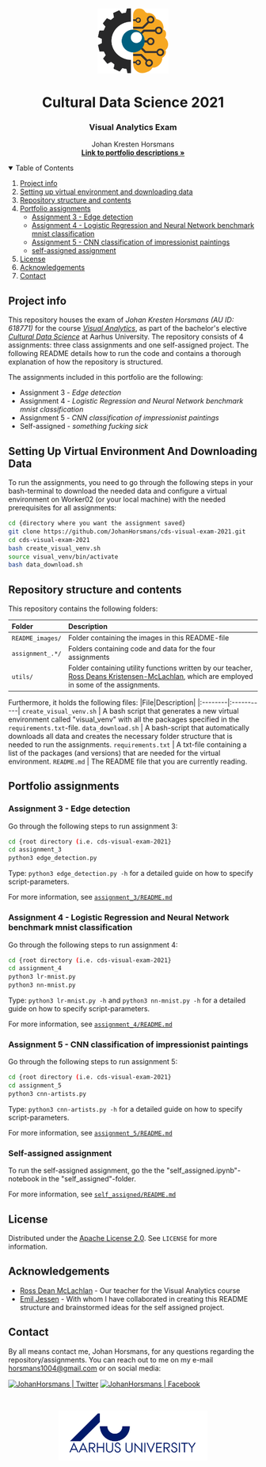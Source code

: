 <!-- PROJECT LOGO -->
<br />
<p align="center">
  <a href="https://github.com/JohanHorsmans/cds-visual-exam-2021">
    <img src="README_images/computer vision.png" alt="Logo" width="142" height="131">
  </a>
  
  <h1 align="center">Cultural Data Science 2021</h1> 
  <h3 align="center">Visual Analytics Exam</h3> 


  <p align="center">
    Johan Kresten Horsmans
    <br />
    <a href="https://github.com/JohanHorsmans/cds-visual-exam-2021.pdf"><strong>Link to portfolio descriptions »</strong></a>
    <br />
  </p>
</p>


<!-- TABLE OF CONTENTS -->
<details open="open">
  <summary>Table of Contents</summary>
  <ol>
    <li><a href="#project-info">Project info</a></li>
    <li><a href="#setting-up-virtual-environment-and-downloading-data">Setting up virtual environment and downloading data</a></li>
    <li><a href="#repository-structure-and-contents">Repository structure and contents</a></li>
    <li>
      <a href="#portfolio-assignments">Portfolio assignments</a>
      <ul>
        <li><a href="#assignment-3---edge-detection">Assignment 3 - Edge detection</a></li>
        <li><a href="#assignment-4---logistic-regression-and-neural-network-benchmark-mnist-classification">Assignment 4 - Logistic Regression and Neural Network benchmark mnist classification</a></li>
        <li><a href="#assignment-5---cnn-classification-of-impressionist-paintings">Assignment 5 - CNN classification of impressionist paintings</a></li>
        <li><a href="#self-assigned-assignment">self-assigned assignment</a></li>
      </ul>
    </li>
    <li><a href="#license">License</a></li>
    <li><a href="#acknowledgements">Acknowledgements</a></li>
    <li><a href="#contact">Contact</a></li>
  </ol>
</details>


<!-- PROJECT INFO -->
## Project info

This repository houses the exam of _Johan Kresten Horsmans (AU ID: 618771)_ for the course [_Visual Analytics_](https://kursuskatalog.au.dk/en/course/101992/Visual-Analytics), as part of the bachelor's elective [_Cultural Data Science_](https://bachelor.au.dk/en/supplementary-subject/culturaldatascience/) at Aarhus University. The repository consists of 4 assignments: three class assignments and one self-assigned project. The following README details how to run the code and contains a thorough explanation of how the repository is structured.

The assignments included in this portfolio are the following:
* Assignment 3 - _Edge detection_
* Assignment 4 - _Logistic Regression and Neural Network benchmark mnist classification_
* Assignment 5 - _CNN classification of impressionist paintings_
* Self-assigned - _something fucking sick_

<!-- HOW TO RUN -->
## Setting Up Virtual Environment And Downloading Data

To run the assignments, you need to go through the following steps in your bash-terminal to download the needed data and configure a virtual environment on Worker02 (or your local machine) with the needed prerequisites for all assignments:

```bash
cd {directory where you want the assignment saved}
git clone https://github.com/JohanHorsmans/cds-visual-exam-2021.git
cd cds-visual-exam-2021
bash create_visual_venv.sh
source visual_venv/bin/activate
bash data_download.sh
```

<!-- REPOSITORY STRUCTURE AND CONTENTS -->
## Repository structure and contents

This repository contains the following folders:

|Folder|Description|
|:--------|:-----------|
```README_images/```| Folder containing the images in this README-file
```assignment_.*/``` | Folders containing code and data for the four assignments
```utils/``` | Folder containing utility functions written by our teacher, [Ross Deans Kristensen-McLachlan](https://pure.au.dk/portal/en/persons/ross-deans-kristensenmclachlan(29ad140e-0785-4e07-bdc1-8af12f15856c).html), which are employed in some of the assignments.

Furthermore, it holds the following files:
|File|Description|
|:--------|:-----------|
```create_visual_venv.sh``` | A bash script that generates a new virtual environment called "visual_venv" with all the packages specified in the ```requirements.txt```-file.
```data_download.sh``` | A bash-script that automatically downloads all data and creates the necessary folder structure that is needed to run the assignments.
```requirements.txt``` | A txt-file containing a list of the packages (and versions) that are needed for the virtual environment.
```README.md``` | The README file that you are currently reading.

<!-- PORTFOLIO ASSIGNMENTS -->
## Portfolio assignments

### Assignment 3 - Edge detection

Go through the following steps to run assignment 3:
```bash
cd {root directory (i.e. cds-visual-exam-2021}
cd assignment_3
python3 edge_detection.py
```
Type: ```python3 edge_detection.py -h``` for a detailed guide on how to specify script-parameters. 

For more information, see [```assignment_3/README.md```](https://github.com/JohanHorsmans/cds-visual-exam-2021/tree/main/assignment_3)

### Assignment 4 - Logistic Regression and Neural Network benchmark mnist classification

Go through the following steps to run assignment 4:
```bash
cd {root directory (i.e. cds-visual-exam-2021}
cd assignment_4
python3 lr-mnist.py
python3 nn-mnist.py
```
Type: ```python3 lr-mnist.py -h``` and ```python3 nn-mnist.py -h``` for a detailed guide on how to specify script-parameters. 

For more information, see [```assignment_4/README.md```](https://github.com/JohanHorsmans/cds-visual-exam-2021/tree/main/assignment_4)

### Assignment 5 - CNN classification of impressionist paintings

Go through the following steps to run assignment 5:
```bash
cd {root directory (i.e. cds-visual-exam-2021}
cd assignment_5
python3 cnn-artists.py
```
Type: ```python3 cnn-artists.py -h``` for a detailed guide on how to specify script-parameters. 

For more information, see [```assignment_5/README.md```](https://github.com/JohanHorsmans/cds-visual-exam-2021/tree/main/assignment_5)

### Self-assigned assignment

To run the self-assigned assignment, go the the "self_assigned.ipynb"-notebook in the "self_assigned"-folder.

For more information, see [```self_assigned/README.md```](https://github.com/JohanHorsmans/cds-visual-exam-2021/tree/main/self_assigned)

<!-- LICENSE -->
## License
Distributed under the [Apache License 2.0](https://www.apache.org/licenses/LICENSE-2.0). See ```LICENSE``` for more information.

<!-- ACKNOWLEDGEMENTS -->
## Acknowledgements
* [Ross Dean McLachlan](https://pure.au.dk/portal/en/persons/ross-deans-kristensenmclachlan(29ad140e-0785-4e07-bdc1-8af12f15856c).html) - Our teacher for the Visual Analytics course
* [Emil Jessen](https://github.com/emiltj) - With whom I have collaborated in creating this README structure and brainstormed ideas for the self assigned project.

<!-- CONTACT -->
## Contact

By all means contact me, Johan Horsmans, for any questions regarding the repository/assignments. You can reach out to me on my e-mail horsmans1004@gmail.com or on social media:

[<img align="center" alt="JohanHorsmans | Twitter" width="22px" src="https://cdn.jsdelivr.net/npm/simple-icons@v3/icons/twitter.svg" />][twitter]
[<img align="center" alt="JohanHorsmans | Facebook" width="22px" src="https://cdn.jsdelivr.net/npm/simple-icons@3.13.0/icons/facebook.svg" />][facebook]
<br />

</details>

[twitter]: https://twitter.com/JohanHorsmans
[facebook]: https://www.facebook.com/johan.horsmans/

<br />
<p align="center">
  <a href="https://github.com/JohanHorsmans/cds-visual-exam-2021">
    <img src="README_images/logo_au.png" alt="Logo" width="300" height="102">
  </a>
